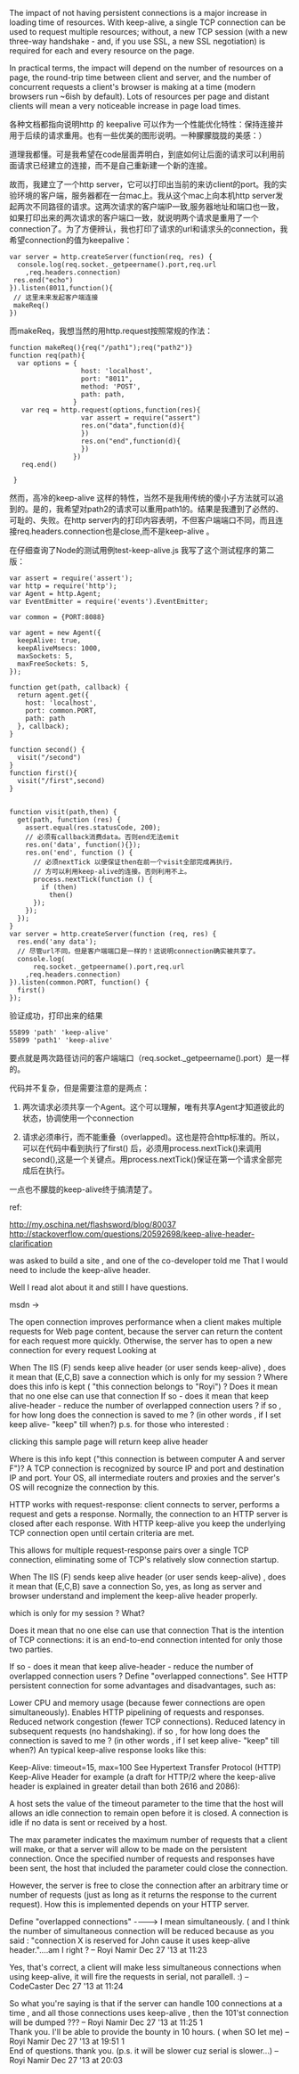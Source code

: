 The impact of not having persistent connections is a major increase in loading time of resources. With keep-alive, a single TCP connection can be used to request multiple resources; without, a new TCP session (with a new three-way handshake - and, if you use SSL, a new SSL negotiation) is required for each and every resource on the page.

In practical terms, the impact will depend on the number of resources on a page, the round-trip time between client and server, and the number of concurrent requests a client's browser is making at a time (modern browsers run ~6ish by default). Lots of resources per page and distant clients will mean a very noticeable increase in page load times.

各种文档都指向说明http 的 keepalive 可以作为一个性能优化特性：保持连接并用于后续的请求重用。也有一些优美的图形说明。一种朦朦胧胧的美感：）


道理我都懂。可是我希望在code层面弄明白，到底如何让后面的请求可以利用前面请求已经建立的连接，而不是自己重新建一个新的连接。

故而，我建立了一个http server，它可以打印出当前的来访client的port。我的实验环境的客户端，服务器都在一台mac上。我从这个mac上向本机http server发起两次不同路径的请求。这两次请求的客户端IP一致,服务器地址和端口也一致，如果打印出来的两次请求的客户端口一致，就说明两个请求是重用了一个connection了。为了方便辨认，我也打印了请求的url和请求头的connection，我希望connection的值为keepalive：

    var server = http.createServer(function(req, res) {
      console.log(req.socket._getpeername().port,req.url
        ,req.headers.connection)
     res.end("echo")
    }).listen(8011,function(){
     // 这里未来发起客户端连接
     makeReq()
    })
而makeReq，我想当然的用http.request按照常规的作法：

    function makeReq(){req("/path1");req("path2")}
    function req(path){
      var options = {
                      host: 'localhost',
                      port: "8011",
                      method: 'POST',
                      path: path,        
                    }
       var req = http.request(options,function(res){
                      var assert = require("assert")
                      res.on("data",function(d){
                      })
                      res.on("end",function(d){    
                      })
                    })
       req.end()
            
     }

然而，高冷的keep-alive 这样的特性，当然不是我用传统的傻小子方法就可以追到的。是的，我希望对path2的请求可以重用path1的。结果是我遭到了必然的、可耻的、失败。在http server内的打印内容表明，不但客户端端口不同，而且连接req.headers.connection也是close,而不是keep-alive 。

在仔细查询了Node的测试用例test-keep-alive.js 我写了这个测试程序的第二版：

    var assert = require('assert');
    var http = require('http');
    var Agent = http.Agent;
    var EventEmitter = require('events').EventEmitter;
    
    var common = {PORT:8088}
    
    var agent = new Agent({
      keepAlive: true,
      keepAliveMsecs: 1000,
      maxSockets: 5,
      maxFreeSockets: 5,
    });
    
    function get(path, callback) {
      return agent.get({
        host: 'localhost',
        port: common.PORT,
        path: path
      }, callback);
    }
    
    function second() {
      visit("/second")
    }
    function first(){
      visit("/first",second)
    }
    
    
    function visit(path,then) {
      get(path, function (res) {
        assert.equal(res.statusCode, 200);
        // 必须有callback消费data。否则end无法emit
        res.on('data', function(){});
        res.on('end', function () {
          // 必须nextTick 以便保证then在前一个visit全部完成再执行，
          // 方可以利用keep-alive的连接。否则利用不上。
          process.nextTick(function () {
            if (then)
              then()
          });
        });
      });
    }
    var server = http.createServer(function (req, res) {
      res.end('any data');
      // 尽管url不同，但是客户端端口是一样的！这说明connection确实被共享了。
      console.log(
          req.socket._getpeername().port,req.url
        ,req.headers.connection)
    }).listen(common.PORT, function() {
      first()
    });


验证成功，打印出来的结果

    55899 'path' 'keep-alive'
    55899 'path1' 'keep-alive'
要点就是两次路径访问的客户端端口（req.socket._getpeername().port）是一样的。

代码并不复杂，但是需要注意的是两点：

1. 两次请求必须共享一个Agent。这个可以理解，唯有共享Agent才知道彼此的状态，协调使用一个connection

2. 请求必须串行，而不能重叠（overlapped)。这也是符合http标准的。所以，可以在代码中看到执行了first() 后，必须用process.nextTick()来调用second(),这是一个关键点。用process.nextTick()保证在第一个请求全部完成后在执行。

一点也不朦胧的keep-alive终于搞清楚了。


ref:

http://my.oschina.net/flashsword/blog/80037
http://stackoverflow.com/questions/20592698/keep-alive-header-clarification




 was asked to build a site , and one of the co-developer told me That I would need to include the keep-alive header.

Well I read alot about it and still I have questions.

msdn ->

The open connection improves performance when a client makes multiple requests for Web page content, because the server can return the content for each request more quickly. Otherwise, the server has to open a new connection for every request
Looking at



When The IIS (F) sends keep alive header (or user sends keep-alive) , does it mean that (E,C,B) save a connection which is only for my session ?
Where does this info is kept ( "this connection belongs to "Royi") ?
Does it mean that no one else can use that connection
If so - does it mean that keep alive-header - reduce the number of overlapped connection users ?
if so , for how long does the connection is saved to me ? (in other words , if I set keep alive- "keep" till when?)
p.s. for those who interested :

clicking this sample page will return keep alive header

Where is this info kept ("this connection is between computer A and server F")?
A TCP connection is recognized by source IP and port and destination IP and port. Your OS, all intermediate routers and proxies and the server's OS will recognize the connection by this.

HTTP works with request-response: client connects to server, performs a request and gets a response. Normally, the connection to an HTTP server is closed after each response. With HTTP keep-alive you keep the underlying TCP connection open until certain criteria are met.

This allows for multiple request-response pairs over a single TCP connection, eliminating some of TCP's relatively slow connection startup.

When The IIS (F) sends keep alive header (or user sends keep-alive) , does it mean that (E,C,B) save a connection
So, yes, as long as server and browser understand and implement the keep-alive header properly.

which is only for my session ?
What?

Does it mean that no one else can use that connection
That is the intention of TCP connections: it is an end-to-end connection intented for only those two parties.

If so - does it mean that keep alive-header - reduce the number of overlapped connection users ?
Define "overlapped connections". See HTTP persistent connection for some advantages and disadvantages, such as:

Lower CPU and memory usage (because fewer connections are open simultaneously).
Enables HTTP pipelining of requests and responses.
Reduced network congestion (fewer TCP connections).
Reduced latency in subsequent requests (no handshaking).
if so , for how long does the connection is saved to me ? (in other words , if I set keep alive- "keep" till when?)
An typical keep-alive response looks like this:

Keep-Alive: timeout=15, max=100
See Hypertext Transfer Protocol (HTTP) Keep-Alive Header for example (a draft for HTTP/2 where the keep-alive header is explained in greater detail than both 2616 and 2086):

A host sets the value of the timeout parameter to the time that the host will allows an idle connection to remain open before it is closed. A connection is idle if no data is sent or received by a host.

The max parameter indicates the maximum number of requests that a client will make, or that a server will allow to be made on the persistent connection. Once the specified number of requests and responses have been sent, the host that included the parameter could close the connection.

However, the server is free to close the connection after an arbitrary time or number of requests (just as long as it returns the response to the current request). How this is implemented depends on your HTTP server.

Define "overlapped connections" ----> I mean simultaneously. ( and I think the number of simultaneous connection will be reduced because as you said : "connection X is reserved for John cause it uses keep-alive header."....am I right ? –  Royi Namir Dec 27 '13 at 11:23
      
Yes, that's correct, a client will make less simultaneous connections when using keep-alive, it will fire the requests in serial, not parallell. :) –  CodeCaster Dec 27 '13 at 11:24 
      
So what you're saying is that if the server can handle 100 connections at a time , and all those connections uses keep-alive , then the 101'st connection will be dumped ??? –  Royi Namir Dec 27 '13 at 11:25
1   
Thank you. I'll be able to provide the bounty in 10 hours. ( when SO let me) –  Royi Namir Dec 27 '13 at 19:51
1   
End of questions. thank you. (p.s. it will be slower cuz serial is slower...) –  Royi Namir Dec 27 '13 at 20:03

